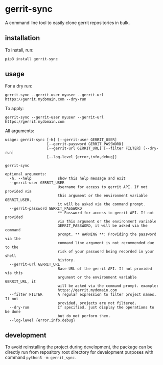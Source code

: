 # gerrit-sync

A command line tool to easily clone gerrit repositories in bulk.

## installation

To install, run:

```pip3 install gerrit-sync```

## usage

For a dry run:

```gerrit-sync --gerrit-user myuser --gerrit-url https://gerrit.mydomain.com --dry-run```

To apply:

```gerrit-sync --gerrit-user myuser --gerrit-url https://gerrit.mydomain.com```

All arguments:

```text
usage: gerrit-sync [-h] [--gerrit-user GERRIT_USER]
                   [--gerrit-password GERRIT_PASSWORD]
                   [--gerrit-url GERRIT_URL] [--filter FILTER] [--dry-run]
                   [--log-level {error,info,debug}]

gerrit-sync

optional arguments:
  -h, --help            show this help message and exit
  --gerrit-user GERRIT_USER
                        Username for access to gerrit API. If not provided via
                        this argument or the environment variable GERRIT_USER,
                        it will be asked via the command prompt.
  --gerrit-password GERRIT_PASSWORD
                        ** Password for access to gerrit API. If not provided
                        via this argument or the environment variable
                        GERRIT_PASSWORD, it will be asked via the command
                        prompt. ** WARNING **: Providing the password via the
                        command line argument is not recommended due to the
                        risk of your password being recorded in your shell
                        history.
  --gerrit-url GERRIT_URL
                        Base URL of the gerrit API. If not provided via this
                        argument or the environment variable GERRIT_URL, it
                        will be asked via the command prompt. example:
                        https://gerrit.mydomain.com
  --filter FILTER       A regular expression to filter project names. If not
                        provided, projects are not filtered.
  --dry-run             If specified, just display the operations to be done
                        but do not perform them.
  --log-level {error,info,debug}
```

## development

To avoid reinstalling the project during development, the package can be directly run from repository root directory for development purposes with command ```python3 -m gerrit_sync```.
